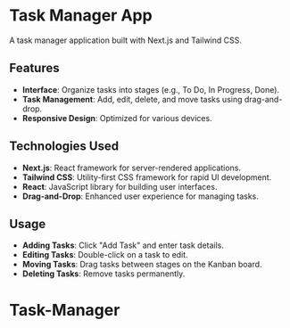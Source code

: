 # Task Manager App

A task manager application built with Next.js and Tailwind CSS.

## Features

- **Interface**: Organize tasks into stages (e.g., To Do, In Progress, Done).
- **Task Management**: Add, edit, delete, and move tasks using drag-and-drop.
- **Responsive Design**: Optimized for various devices.

## Technologies Used

- **Next.js**: React framework for server-rendered applications.
- **Tailwind CSS**: Utility-first CSS framework for rapid UI development.
- **React**: JavaScript library for building user interfaces.
- **Drag-and-Drop**: Enhanced user experience for managing tasks.

## Usage

- **Adding Tasks**: Click "Add Task" and enter task details.
- **Editing Tasks**: Double-click on a task to edit.
- **Moving Tasks**: Drag tasks between stages on the Kanban board.
- **Deleting Tasks**: Remove tasks permanently.

# Task-Manager
